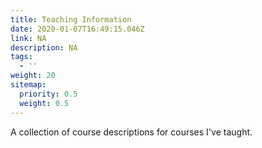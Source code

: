 ```yaml
---
title: Teaching Information
date: 2020-01-07T16:49:15.046Z
link: NA
description: NA
tags:
  - ''
weight: 20
sitemap:
  priority: 0.5
  weight: 0.5
---
```

<!--

This page represents the landing page for "contributions" section. It is also shown under the homepage header for "contributions". It should be therefore relatively short and sweet.

-->
<p>A collection of course descriptions for courses I've taught. </p>